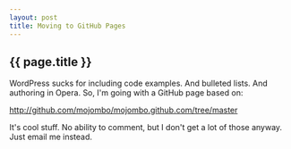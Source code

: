 ```yaml
---
layout: post
title: Moving to GitHub Pages
---
```


<h2>{{ page.title }}</h2>

WordPress sucks for including code examples. And bulleted lists. And authoring in Opera. So, I'm going with a GitHub page based on:

http://github.com/mojombo/mojombo.github.com/tree/master

It's cool stuff. No ability to comment, but I don't get a lot of those anyway. Just email me instead.

